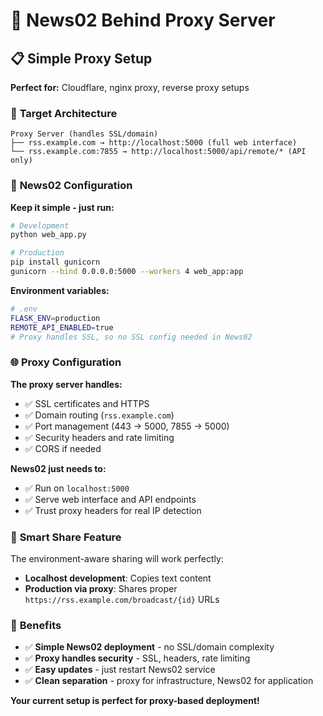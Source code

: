 # 🚀 News02 Behind Proxy Server

## 📋 **Simple Proxy Setup**

**Perfect for:** Cloudflare, nginx proxy, reverse proxy setups

### 🎯 **Target Architecture**
```
Proxy Server (handles SSL/domain)
├── rss.example.com → http://localhost:5000 (full web interface)  
└── rss.example.com:7855 → http://localhost:5000/api/remote/* (API only)
```

### 🔧 **News02 Configuration**

**Keep it simple - just run:**
```bash
# Development
python web_app.py

# Production
pip install gunicorn
gunicorn --bind 0.0.0.0:5000 --workers 4 web_app:app
```

**Environment variables:**
```bash
# .env
FLASK_ENV=production
REMOTE_API_ENABLED=true
# Proxy handles SSL, so no SSL config needed in News02
```

### 🌐 **Proxy Configuration**

**The proxy server handles:**
- ✅ SSL certificates and HTTPS
- ✅ Domain routing (`rss.example.com`)
- ✅ Port management (443 → 5000, 7855 → 5000)
- ✅ Security headers and rate limiting
- ✅ CORS if needed

**News02 just needs to:**
- ✅ Run on `localhost:5000` 
- ✅ Serve web interface and API endpoints
- ✅ Trust proxy headers for real IP detection

### 📱 **Smart Share Feature**

The environment-aware sharing will work perfectly:
- **Localhost development**: Copies text content
- **Production via proxy**: Shares proper `https://rss.example.com/broadcast/{id}` URLs

### 🎉 **Benefits**

- ✅ **Simple News02 deployment** - no SSL/domain complexity
- ✅ **Proxy handles security** - SSL, headers, rate limiting
- ✅ **Easy updates** - just restart News02 service
- ✅ **Clean separation** - proxy for infrastructure, News02 for application

**Your current setup is perfect for proxy-based deployment!**